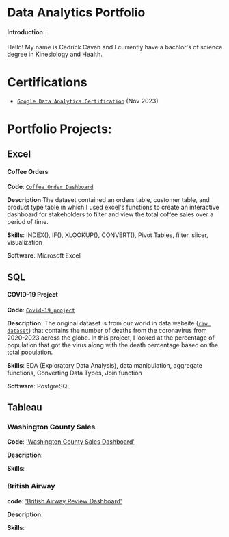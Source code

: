 # Data Analytics Portfolio

#### Introduction:
Hello! My name is Cedrick Cavan and I currently have a bachlor's of science degree in Kinesiology and Health.


# Certifications

- [`Google Data Analytics Certification`](https://coursera.org/share/04c0e197baf06215a78a8bec27cf07d3) (Nov 2023)

# Portfolio Projects:


## Excel 

#### Coffee Orders
**Code**: [`Coffee Order Dashboard`](https://github.com/CavCed/DataAnalyticsPortfolio/blob/main/Excel%20Coffee%20Order%20Dashboard.xlsx)

**Description** The dataset contained an orders table, customer table, and product type table in which I used excel's functions to create an interactive dashboard for stakeholders to filter and view the total coffee sales over a period of time.

**Skills**: INDEX(), IF(), XLOOKUP(), CONVERT(), Pivot Tables, filter, slicer, visualization

**Software**: Microsoft Excel


## SQL

#### COVID-19 Project

**Code**: [`Covid-19_project`](https://github.com/CavCed/DataAnalyticsPortfolio/blob/main/Covid%20Project%20Query.sql)

**Description**: The original dataset is from our world in data website ([`raw dataset`](https://ourworldindata.org/covid-deaths#what-is-the-daily-number-of-confirmed-deaths)) that contains the number of deaths from the coronavirus from 2020-2023 across the globe. In this project, I looked at the percentage of population that got the virus along with the death percentage based on the total population.

**Skills**: EDA (Exploratory Data Analysis), data manipulation, aggregate functions, Converting Data Types, Join function

**Software**: PostgreSQL

## Tableau

### Washington County Sales

**Code**: ['Washington County Sales Dashboard'](https://public.tableau.com/views/WashingCountysalesdashboard/Dashboard1?:language=en-US&:sid=&:display_count=n&:origin=viz_share_link)

**Description**: 

**Skills**:

### British Airway

**code**: ['British Airway Review Dashboard'](https://public.tableau.com/views/BritishAirwayReviews_17073542347010/Dashboard1?:language=en-US&:sid=&:display_count=n&:origin=viz_share_link)

**Description**:

**Skills**:
